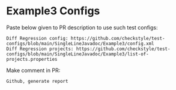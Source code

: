 # Example3 Configs
Paste below given to PR description to use such test configs:
```
Diff Regression config: https://github.com/checkstyle/test-configs/blob/main/SingleLineJavadoc/Example3/config.xml
Diff Regression projects: https://github.com/checkstyle/test-configs/blob/main/SingleLineJavadoc/Example3/list-of-projects.properties
```
Make comment in PR:
```
Github, generate report
```
